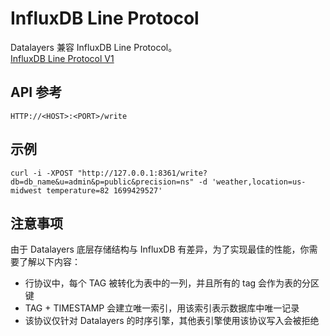 # InfluxDB Line Protocol
Datalayers 兼容 InfluxDB Line Protocol。  
[InfluxDB Line Protocol V1](https://docs.influxdata.com/influxdb/v1/write_protocols/line_protocol_tutorial/)  

## API 参考

```SHELL
HTTP://<HOST>:<PORT>/write

```

## 示例 
```shell
curl -i -XPOST "http://127.0.0.1:8361/write?db=db_name&u=admin&p=public&precision=ns" -d 'weather,location=us-midwest temperature=82 1699429527'
```

## 注意事项
由于 Datalayers 底层存储结构与 InfluxDB 有差异，为了实现最佳的性能，你需要了解以下内容：
* 行协议中，每个 TAG 被转化为表中的一列，并且所有的 tag 会作为表的分区键
* TAG + TIMESTAMP 会建立唯一索引，用该索引表示数据库中唯一记录
* 该协议仅针对 Datalayers 的时序引擎，其他表引擎使用该协议写入会被拒绝

